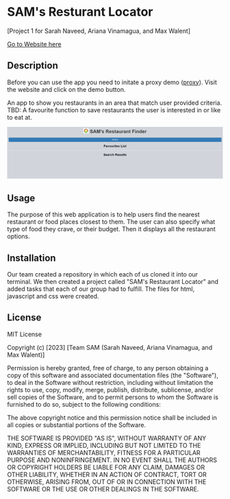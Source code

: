 # SAM's Resturant Locator

[Project 1 for Sarah Naveed, Ariana Vinamagua, and Max Walent]

<a href='https://r3gal0.github.io/Project01/'>Go to Website here</a>

## Description

Before you can use the app you need to initate a proxy demo (<a href='https://cors-anywhere.herokuapp.com/'>proxy</a>). Visit the website and click on the demo button.

An app to show you restaurants in an area that match user provided criteria. TBD: A favourite function to save restaurants the user is interested in or like to eat at.

<img src='./assets/images/second.png' alt='Image of the website'/>


## Usage

The purpose of this web application is to help users find the nearest restaurant or food places closest to them. The user can also specify what type of food they crave, or their budget. Then it displays all the restaurant options. 

## Installation

Our team created a repository in which each of us cloned it into our terminal. We then created a project called "SAM's Restaurant Locator" and added tasks that each of our group had to fulfill. The files for html, javascript and css were created. 

## License

MIT License

Copyright (c) [2023] [Team SAM (Sarah Naveed, Ariana Vinamagua, and Max Walent)]

Permission is hereby granted, free of charge, to any person obtaining a copy
of this software and associated documentation files (the "Software"), to deal
in the Software without restriction, including without limitation the rights
to use, copy, modify, merge, publish, distribute, sublicense, and/or sell
copies of the Software, and to permit persons to whom the Software is
furnished to do so, subject to the following conditions:

The above copyright notice and this permission notice shall be included in all
copies or substantial portions of the Software.

THE SOFTWARE IS PROVIDED "AS IS", WITHOUT WARRANTY OF ANY KIND, EXPRESS OR
IMPLIED, INCLUDING BUT NOT LIMITED TO THE WARRANTIES OF MERCHANTABILITY,
FITNESS FOR A PARTICULAR PURPOSE AND NONINFRINGEMENT. IN NO EVENT SHALL THE
AUTHORS OR COPYRIGHT HOLDERS BE LIABLE FOR ANY CLAIM, DAMAGES OR OTHER
LIABILITY, WHETHER IN AN ACTION OF CONTRACT, TORT OR OTHERWISE, ARISING FROM,
OUT OF OR IN CONNECTION WITH THE SOFTWARE OR THE USE OR OTHER DEALINGS IN THE
SOFTWARE.

